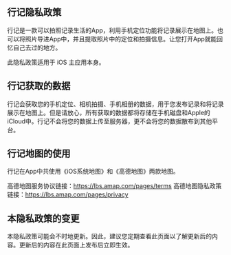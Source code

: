 ## 行记隐私政策
行记是一款可以拍照记录生活的App，利用手机定位功能将记录展示在地图上。也可以将照片导进App中，并且提取照片中的定位和拍摄信息。让您打开App就能回忆自己去过的地方。

此隐私政策适用于 iOS 主应用本身。

## 行记获取的数据
行记会获取您的手机定位、相机拍摄、手机相册的数据，用于您发布记录和将记录展示在地图上。但是请放心，所有获取的数据都将存储在手机磁盘和Apple的iCloud中。行记不会将您的数据上传至服务器，更不会将您的数据散布到其他平台。

## 行记地图的使用
行记在App中共使用《iOS系统地图》和《高德地图》两款地图。

高德地图服务协议链接：https://lbs.amap.com/pages/terms  高德地图隐私政策链接：https://lbs.amap.com/pages/privacy

## 本隐私政策的变更
本隐私政策可能会不时地更新。因此，建议您定期查看此页面以了解更新后的内容。更新后的内容在此页面上发布后立即生效。